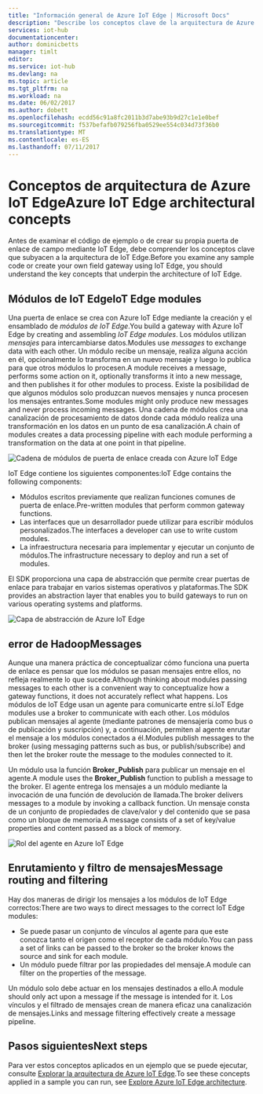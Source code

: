 ```yaml
---
title: "Información general de Azure IoT Edge | Microsoft Docs"
description: "Describe los conceptos clave de la arquitectura de Azure IoT Edge, como puertas de enlace, módulos y agentes."
services: iot-hub
documentationcenter: 
author: dominicbetts
manager: timlt
editor: 
ms.service: iot-hub
ms.devlang: na
ms.topic: article
ms.tgt_pltfrm: na
ms.workload: na
ms.date: 06/02/2017
ms.author: dobett
ms.openlocfilehash: ecdd56c91a8fc2011b3d7abe93b9d27c1e1e0bef
ms.sourcegitcommit: f537befafb079256fba0529ee554c034d73f36b0
ms.translationtype: MT
ms.contentlocale: es-ES
ms.lasthandoff: 07/11/2017
---
```

# <a name="azure-iot-edge-architectural-concepts"></a><span data-ttu-id="11596-103">Conceptos de arquitectura de Azure IoT Edge</span><span class="sxs-lookup"><span data-stu-id="11596-103">Azure IoT Edge architectural concepts</span></span>

<span data-ttu-id="11596-104">Antes de examinar el código de ejemplo o de crear su propia puerta de enlace de campo mediante IoT Edge, debe comprender los conceptos clave que subyacen a la arquitectura de IoT Edge.</span><span class="sxs-lookup"><span data-stu-id="11596-104">Before you examine any sample code or create your own field gateway using IoT Edge, you should understand the key concepts that underpin the architecture of IoT Edge.</span></span>

## <a name="iot-edge-modules"></a><span data-ttu-id="11596-105">Módulos de IoT Edge</span><span class="sxs-lookup"><span data-stu-id="11596-105">IoT Edge modules</span></span>

<span data-ttu-id="11596-106">Una puerta de enlace se crea con Azure IoT Edge mediante la creación y el ensamblado de *módulos de IoT Edge*.</span><span class="sxs-lookup"><span data-stu-id="11596-106">You build a gateway with Azure IoT Edge by creating and assembling *IoT Edge modules*.</span></span> <span data-ttu-id="11596-107">Los módulos utilizan *mensajes* para intercambiarse datos.</span><span class="sxs-lookup"><span data-stu-id="11596-107">Modules use *messages* to exchange data with each other.</span></span> <span data-ttu-id="11596-108">Un módulo recibe un mensaje, realiza alguna acción en él, opcionalmente lo transforma en un nuevo mensaje y luego lo publica para que otros módulos lo procesen.</span><span class="sxs-lookup"><span data-stu-id="11596-108">A module receives a message, performs some action on it, optionally transforms it into a new message, and then publishes it for other modules to process.</span></span> <span data-ttu-id="11596-109">Existe la posibilidad de que algunos módulos solo produzcan nuevos mensajes y nunca procesen los mensajes entrantes.</span><span class="sxs-lookup"><span data-stu-id="11596-109">Some modules might only produce new messages and never process incoming messages.</span></span> <span data-ttu-id="11596-110">Una cadena de módulos crea una canalización de procesamiento de datos donde cada módulo realiza una transformación en los datos en un punto de esa canalización.</span><span class="sxs-lookup"><span data-stu-id="11596-110">A chain of modules creates a data processing pipeline with each module performing a transformation on the data at one point in that pipeline.</span></span>

![Cadena de módulos de puerta de enlace creada con Azure IoT Edge][1]

<span data-ttu-id="11596-112">IoT Edge contiene los siguientes componentes:</span><span class="sxs-lookup"><span data-stu-id="11596-112">IoT Edge contains the following components:</span></span>

* <span data-ttu-id="11596-113">Módulos escritos previamente que realizan funciones comunes de puerta de enlace.</span><span class="sxs-lookup"><span data-stu-id="11596-113">Pre-written modules that perform common gateway functions.</span></span>
* <span data-ttu-id="11596-114">Las interfaces que un desarrollador puede utilizar para escribir módulos personalizados.</span><span class="sxs-lookup"><span data-stu-id="11596-114">The interfaces a developer can use to write custom modules.</span></span>
* <span data-ttu-id="11596-115">La infraestructura necesaria para implementar y ejecutar un conjunto de módulos.</span><span class="sxs-lookup"><span data-stu-id="11596-115">The infrastructure necessary to deploy and run a set of modules.</span></span>

<span data-ttu-id="11596-116">El SDK proporciona una capa de abstracción que permite crear puertas de enlace para trabajar en varios sistemas operativos y plataformas.</span><span class="sxs-lookup"><span data-stu-id="11596-116">The SDK provides an abstraction layer that enables you to build gateways to run on various operating systems and platforms.</span></span>

![Capa de abstracción de Azure IoT Edge][2]

## <a name="messages"></a><span data-ttu-id="11596-118">error de Hadoop</span><span class="sxs-lookup"><span data-stu-id="11596-118">Messages</span></span>

<span data-ttu-id="11596-119">Aunque una manera práctica de conceptualizar cómo funciona una puerta de enlace es pensar que los módulos se pasan mensajes entre ellos, no refleja realmente lo que sucede.</span><span class="sxs-lookup"><span data-stu-id="11596-119">Although thinking about modules passing messages to each other is a convenient way to conceptualize how a gateway functions, it does not accurately reflect what happens.</span></span> <span data-ttu-id="11596-120">Los módulos de IoT Edge usan un agente para comunicarte entre sí.</span><span class="sxs-lookup"><span data-stu-id="11596-120">IoT Edge modules use a broker to communicate with each other.</span></span> <span data-ttu-id="11596-121">Los módulos publican mensajes al agente (mediante patrones de mensajería como bus o de publicación y suscripción) y, a continuación, permiten al agente enrutar el mensaje a los módulos conectados a él.</span><span class="sxs-lookup"><span data-stu-id="11596-121">Modules publish messages to the broker (using messaging patterns such as bus, or publish/subscribe) and then let the broker route the message to the modules connected to it.</span></span>

<span data-ttu-id="11596-122">Un módulo usa la función **Broker_Publish** para publicar un mensaje en el agente.</span><span class="sxs-lookup"><span data-stu-id="11596-122">A module uses the **Broker_Publish** function to publish a message to the broker.</span></span> <span data-ttu-id="11596-123">El agente entrega los mensajes a un módulo mediante la invocación de una función de devolución de llamada.</span><span class="sxs-lookup"><span data-stu-id="11596-123">The broker delivers messages to a module by invoking a callback function.</span></span> <span data-ttu-id="11596-124">Un mensaje consta de un conjunto de propiedades de clave/valor y del contenido que se pasa como un bloque de memoria.</span><span class="sxs-lookup"><span data-stu-id="11596-124">A message consists of a set of key/value properties and content passed as a block of memory.</span></span>

![Rol del agente en Azure IoT Edge][3]

## <a name="message-routing-and-filtering"></a><span data-ttu-id="11596-126">Enrutamiento y filtro de mensajes</span><span class="sxs-lookup"><span data-stu-id="11596-126">Message routing and filtering</span></span>

<span data-ttu-id="11596-127">Hay dos maneras de dirigir los mensajes a los módulos de IoT Edge correctos:</span><span class="sxs-lookup"><span data-stu-id="11596-127">There are two ways to direct messages to the correct IoT Edge modules:</span></span>

* <span data-ttu-id="11596-128">Se puede pasar un conjunto de vínculos al agente para que este conozca tanto el origen como el receptor de cada módulo.</span><span class="sxs-lookup"><span data-stu-id="11596-128">You can pass a set of links can be passed to the broker so the broker knows the source and sink for each module.</span></span>
* <span data-ttu-id="11596-129">Un módulo puede filtrar por las propiedades del mensaje.</span><span class="sxs-lookup"><span data-stu-id="11596-129">A module can filter on the properties of the message.</span></span>

<span data-ttu-id="11596-130">Un módulo solo debe actuar en los mensajes destinados a ello.</span><span class="sxs-lookup"><span data-stu-id="11596-130">A module should only act upon a message if the message is intended for it.</span></span> <span data-ttu-id="11596-131">Los vínculos y el filtrado de mensajes crean de manera eficaz una canalización de mensajes.</span><span class="sxs-lookup"><span data-stu-id="11596-131">Links and message filtering effectively create a message pipeline.</span></span>

## <a name="next-steps"></a><span data-ttu-id="11596-132">Pasos siguientes</span><span class="sxs-lookup"><span data-stu-id="11596-132">Next steps</span></span>

<span data-ttu-id="11596-133">Para ver estos conceptos aplicados en un ejemplo que se puede ejecutar, consulte [Explorar la arquitectura de Azure IoT Edge][lnk-hello-world].</span><span class="sxs-lookup"><span data-stu-id="11596-133">To see these concepts applied in a sample you can run, see [Explore Azure IoT Edge architecture][lnk-hello-world].</span></span>

<!-- Images -->
[1]: media/iot-hub-iot-edge-overview/modules.png
[2]: media/iot-hub-iot-edge-overview/modules_2.png
[3]: media/iot-hub-iot-edge-overview/messages_1.png

<!-- Links -->
[lnk-hello-world]: ./iot-hub-linux-iot-edge-get-started.md